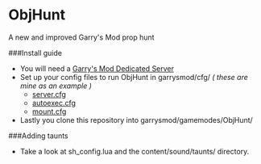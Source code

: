ObjHunt
=========

A new and improved Garry's Mod prop hunt

###Install guide

* You will need a [Garry's Mod Dedicated Server]
* Set up your config files to run ObjHunt in garrysmod/cfg/ *( these are mine as an example )*
    * [server.cfg]
    * [autoexec.cfg]
    * [mount.cfg]
* Lastly you clone this repository into garrysmod/gamemodes/ObjHunt/


###Adding taunts
* Take a look at sh_config.lua and the content/sound/taunts/ directory.

[Garry's Mod Dedicated Server]:http://wiki.garrysmod.com/page/Hosting_A_Dedicated_Server
[server.cfg]:https://gist.github.com/Newbrict/3e266081b9f405610b34
[autoexec.cfg]:https://gist.github.com/Newbrict/601030d2d96e694d7895
[mount.cfg]:https://gist.github.com/Newbrict/998be7ccd5421e03e5b7
[PolyBase]:https://github.com/Newbrict/PolyBase
